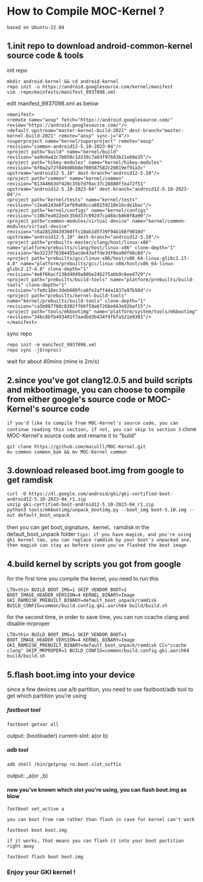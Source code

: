 # How to Compile MOC-Kernel ?
`based on Ubuntu-22.04`
## 1.init repo to download android-common-kernel source code & tools
init repo
```
mkdir android-kernel && cd android-kernel
repo init -u https://android.googlesource.com/kernel/manifest
vim .repo/mainfests/manifest_9937098.xml
```
edit manifest_9937098.xml as below
```
<manifest>
<remote name="aosp" fetch="https://android.googlesource.com/" review="https://android.googlesource.com/"/>
<default upstream="master-kernel-build-2021" dest-branch="master-kernel-build-2021" remote="aosp" sync-j="4"/>
<superproject name="kernel/superproject" remote="aosp" revision="common-android12-5.10-2023-04"/>
<project path="build" name="kernel/build" revision="aa9e9a42c7b058c1d339c7a03f97683b21eb9e35"/>
<project path="hikey-modules" name="kernel/hikey-modules" revision="6f0a2a72f849d8bb8e708587582c20019ef91a3c" upstream="android12-5.10" dest-branch="android12-5.10"/>
<project path="common" name="kernel/common" revision="61344663df420c35b7d70ac37c28880ffea72f51" upstream="android12-5.10-2023-04" dest-branch="android12-5.10-2023-04"/>
<project path="kernel/tests" name="kernel/tests" revision="c2ea6143e8f1efb9a68cca88159210e16cde1bac"/>
<project path="kernel/configs" name="kernel/configs" revision="c10b7ea022edc356d37c092d7ca46bcb860f8a90"/>
<project path="common-modules/virtual-device" name="kernel/common-modules/virtual-device" revision="c6a28520439360ffc10ab1d5f39f94b168f9010d" upstream="android12-5.10" dest-branch="android12-5.10"/>
<project path="prebuilts-master/clang/host/linux-x86" name="platform/prebuilts/clang/host/linux-x86" clone-depth="1" revision="6e3223f76384455acde43affde3df0ea9df66c0d"/>
<project path="prebuilts/gcc/linux-x86/host/x86_64-linux-glibc2.17-4.8" name="platform/prebuilts/gcc/linux-x86/host/x86_64-linux-glibc2.17-4.8" clone-depth="1" revision="4e6f66acf138d40d9a80be24b275abb9c6eed729"/>
<project path="prebuilts/build-tools" name="platform/prebuilts/build-tools" clone-depth="1" revision="cfedc16ec3deb680fca6fe2aff44a1837a97b50d"/>
<project path="prebuilts/kernel-build-tools" name="kernel/prebuilts/build-tools" clone-depth="1" revision="ca5b087f88c0302ff66f59a6f26be663e92baf15"/>
<project path="tools/mkbootimg" name="platform/system/tools/mkbootimg" revision="34bc8bfb493401f7aadbd3b434f9fbfa521e9301"/>
</manifest>
```
sync repo
```
repo init -m manifest_9937098.xml
repo sync -j$(nproc)
```
wait for about 40mins (mine is 2m/s)

## 2.since you've got clang12.0.5 and build scripts and mkbootimage, you can choose to compile from either google's source code or MOC-Kernel's source code
`if you'd like to compile from MOC-Kernel's source code, you can  continue reading this section, if not, you can skip to section 3`
clone MOC-Kernel's source code and rename it to "build"
```
git clone https://github.com/moculll/MOC-Kernel.git
mv common common_bak && mv MOC-Kernel common
```

## 3.download released boot.img from google to get ramdisk
```
curl -O https://dl.google.com/android/gki/gki-certified-boot-android12-5.10-2023-04_r1.zip
unzip gki-certified-boot-android12-5.10-2023-04_r1.zip
python3 tools/mkbootimg/unpack_bootimg.py --boot_img boot-5.10.img --out default_boot_unpack
```
then you can get boot_signature、kernel、ramdisk in the default_boot_unpack folder
`tips: if you have magisk, and you're using gki kernel too, you can replace ramdisk by your boot's unpacked one, then magisk can stay as before since you've flashed the boot image`

## 4.build kernel by scripts you got from google

for the first time you compile the kernel, you need to run this

```
LTO=thin BUILD_BOOT_IMG=1 SKIP_VENDOR_BOOT=1 BOOT_IMAGE_HEADER_VERSION=4 KERNEL_BINARY=Image GKI_RAMDISK_PREBUILT_BINARY=default_boot_unpack/ramdisk BUILD_CONFIG=common/build.config.gki.aarch64 build/build.sh
```

for the second time, in order to save time, you can run ccache clang and disable mrproper

```
LTO=thin BUILD_BOOT_IMG=1 SKIP_VENDOR_BOOT=1 BOOT_IMAGE_HEADER_VERSION=4 KERNEL_BINARY=Image GKI_RAMDISK_PREBUILT_BINARY=default_boot_unpack/ramdisk CC="ccache clang" SKIP_MRPROPER=1 BUILD_CONFIG=common/build.config.gki.aarch64 build/build.sh
```

## 5.flash boot.img into your device
since a few devices use a/b partition, you need to use fastboot/adb tool to get which partition you're using
##### fastboot tool
```
fastboot getvar all
```
output: (bootloader) current-slot: a(or b)

##### adb tool
```
adb shell /bin/getprop ro.boot.slot_suffix
```
output: _a(or _b)

#### now you've known which slot you're using, you can flash boot.img as blow
```
fastboot set_active a
```

`you can boot from ram rather than flash in case for kernel can't work`
```
fastboot boot boot.img
```
`if it works, that means you can flash it into your boot partition right away`
```
fastboot flash boot boot.img
```

### Enjoy your GKI kernel !
